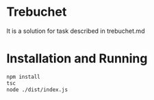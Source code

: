 # Trebuchet
It is a solution for task described in trebuchet.md

# Installation and Running 
```bash
npm install
tsc
node ./dist/index.js
```

